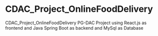 # CDAC_Project_OnlineFoodDelivery
CDAC_Project_OnlineFoodDelivery PG-DAC Project using React.js as frontend and Java Spring Boot as backend and MySql as Database
